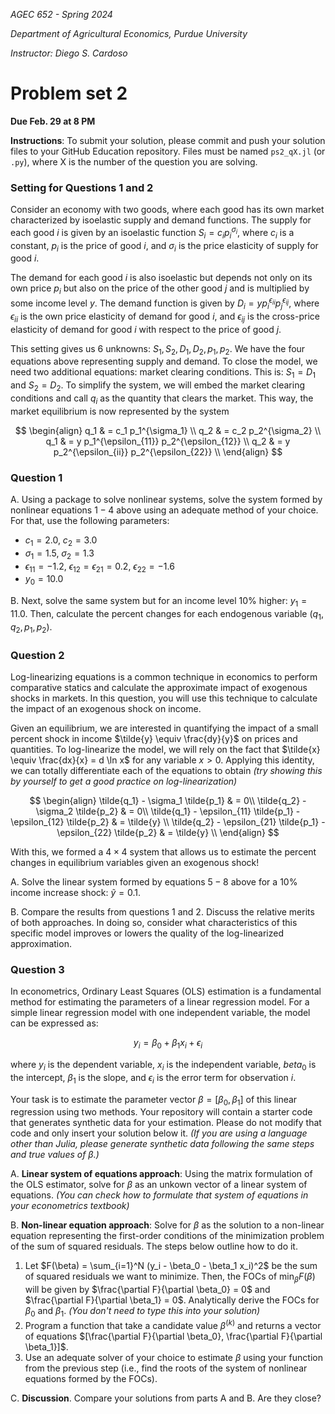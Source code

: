 *AGEC 652 - Spring 2024*

*Department of Agricultural Economics, Purdue University*

*Instructor: Diego S. Cardoso*


# Problem set 2

**Due Feb. 29 at 8 PM**

**Instructions**: To submit your solution, please commit and push your solution files to your GitHub Education repository. Files must be named `ps2_qX.jl` (or `.py`), where X is the number of the question you are solving. 


### Setting for Questions 1 and 2

Consider an economy with two goods, where each good has its own market characterized by isoelastic supply and demand functions. The supply for each good $i$ is given by an isoelastic function $S_i = c_i p_i^{\sigma_i}$, where $c_i$ is a constant, $p_i$ is the price of good $i$, and $\sigma_i$ is the price elasticity of supply for good $i$.

The demand for each good $i$ is also isoelastic but depends not only on its own price $p_i$ but also on the price of the other good $j$ and is multiplied by some income level $y$. The demand function is given by $D_i = y p_i^{\epsilon_{ii}} p_j^{\epsilon_{ij}}$, where $\epsilon_{ii}$ is the own price elasticity of demand for good $i$, and $\epsilon_{ij}$ is the cross-price elasticity of demand for good $i$ with respect to the price of good $j$.

This setting gives us 6 unknowns: $S_1, S_2, D_1, D_2, p_1, p_2$. We have the four equations above representing supply and demand. To close the model, we need two additional equations: market clearing conditions. This is: $S_1 = D_1$ and $S_2 = D_2$. To simplify the system, we will embed the market clearing conditions and call $q_i$ as the quantity that clears the market. This way, the market equilibrium is now represented by the system

$$
\begin{align}
q_1 & = c_1 p_1^{\sigma_1} \\
q_2 & = c_2 p_2^{\sigma_2} \\
q_1 & = y p_1^{\epsilon_{11}} p_2^{\epsilon_{12}} \\
q_2 & = y p_2^{\epsilon_{ii}} p_2^{\epsilon_{22}} \\
\end{align}
$$


### Question 1

A. Using a package to solve nonlinear systems, solve the system formed by nonlinear equations $1-4$ above using an adequate method of your choice. For that, use the following parameters:

- $c_1 = 2.0$, $c_2 = 3.0$
- $σ_1 = 1.5$, $σ_2 = 1.3$
- $ϵ_{11} = -1.2$, $ϵ_{12} = ϵ_{21} = 0.2$, $ϵ_{22} = -1.6$
- $y_0 = 10.0$

B. Next, solve the same system but for an income level 10% higher: $y_1=11.0$. Then, calculate the percent changes for each endogenous variable $(q_1, q_2, p_1, p_2)$.

### Question 2

Log-linearizing equations is a common technique in economics to perform comparative statics and calculate the approximate impact of exogenous shocks in markets. In this question, you will use this technique to calculate the impact of an exogenous shock on income.

Given an equilibrium, we are interested in quantifying the impact of a small percent shock in income $\tilde{y} \equiv \frac{dy}{y}$ on prices and quantities. To log-linearize the model, we will rely on the fact that $\tilde{x} \equiv \frac{dx}{x} = d \ln x$ for any variable $x >0$. Applying this identity, we can totally differentiate each of the equations to obtain *(try showing this by yourself to get a good practice on log-linearization)*

$$
\begin{align}
\tilde{q_1} - \sigma_1 \tilde{p_1} & = 0\\
\tilde{q_2} - \sigma_2 \tilde{p_2} & = 0\\
\tilde{q_1} - \epsilon_{11} \tilde{p_1} - \epsilon_{12} \tilde{p_2} & = \tilde{y} \\
\tilde{q_2} - \epsilon_{21} \tilde{p_1} - \epsilon_{22} \tilde{p_2} & = \tilde{y} \\
\end{align}
$$

With this, we formed a $4 \times 4$ system that allows us to estimate the percent changes in equilibrium variables given an exogenous shock!

A. Solve the linear system formed by equations $5-8$ above for a 10% income increase shock: $\tilde{y} = 0.1$.

B. Compare the results from questions 1 and 2. Discuss the relative merits of both approaches. In doing so, consider what characteristics of this specific model improves or lowers the quality of the log-linearized approximation.

### Question 3

In econometrics, Ordinary Least Squares (OLS) estimation is a fundamental method for estimating the parameters of a linear regression model. For a simple linear regression model with one independent variable, the model can be expressed as:

$$y_i = \beta_0 + \beta_1 x_i + \epsilon_i$$

where $y_i$ is the dependent variable, $x_i$ is the independent variable, $beta_0$ is the intercept, $\beta_1$ is the slope, and $\epsilon_i$ is the error term for observation $i$.

Your task is to estimate the parameter vector $\beta = [\beta_0, \beta_1]$ of this linear regression using two methods. Your repository will contain a starter code that generates synthetic data for your estimation. Please do not modify that code and only insert your solution below it. *(If you are using a language other than Julia, please generate synthetic data following the same steps and true values of $\beta$.)*

A. **Linear system of equations approach**: Using the matrix formulation of the OLS estimator, solve for $\beta$ as an unkown vector of a linear system of equations. *(You can check how to formulate that system of equations in your econometrics textbook)*

B. **Non-linear equation approach**: Solve for $\beta$ as the solution to a non-linear equation representing the first-order conditions of the minimization problem of the sum of squared residuals. The steps below outline how to do it.
   1. Let $F(\beta) = \sum_{i=1}^N (y_i - \beta_0 - \beta_1 x_i)^2$ be the sum of squared residuals we want to minimize. Then, the FOCs of $\min_\beta F(\beta)$ will be given by $\frac{\partial F}{\partial \beta_0} = 0$ and $\frac{\partial F}{\partial \beta_1} = 0$.  Analytically derive the FOCs for $\beta_0$ and $\beta_1$. *(You don't need to type this into your solution)*
   2. Program a function that take a candidate value $\beta^{(k)}$ and returns a vector of equations $[\frac{\partial F}{\partial \beta_0}, \frac{\partial F}{\partial \beta_1}]$.
   3. Use an adequate solver of your choice to estimate $\beta$ using your function from the previous step (i.e., find the roots of the system of nonlinear equations formed by the FOCs).

C. **Discussion**. Compare your solutions from parts A and B. Are they close?

